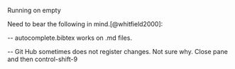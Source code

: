Running on empty

Need to bear the following in mind.[@whitfield2000]:

-- autocomplete.bibtex works on .md files.

-- Git Hub sometimes does not register changes. Not sure why. Close pane and then control-shift-9
